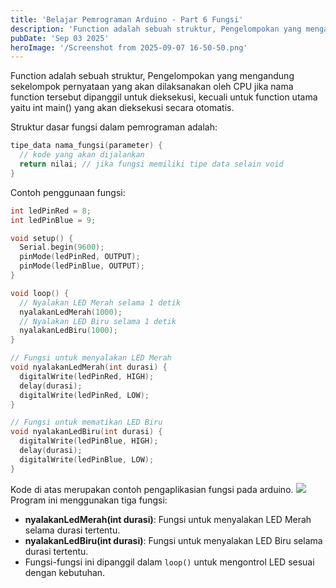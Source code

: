 ```yaml
---
title: 'Belajar Pemrograman Arduino - Part 6 Fungsi'
description: 'Function adalah sebuah struktur, Pengelompokan yang mengandung sekelompok pernyataan yang akan dilaksanakan oleh CPU jika nama function tersebut dipanggil untuk dieksekusi, kecuali untuk function utama yaitu int main() yang akan dieksekusi secara otomatis.'
pubDate: 'Sep 03 2025'
heroImage: '/Screenshot from 2025-09-07 16-50-50.png'
---
```


Function adalah sebuah struktur, Pengelompokan yang mengandung sekelompok pernyataan yang akan dilaksanakan oleh CPU jika nama function tersebut dipanggil untuk dieksekusi, kecuali untuk function utama yaitu int main() yang akan dieksekusi secara otomatis.

Struktur dasar fungsi dalam pemrograman adalah:
```cpp
tipe_data nama_fungsi(parameter) {
  // kode yang akan dijalankan
  return nilai; // jika fungsi memiliki tipe data selain void
}
```

Contoh penggunaan fungsi:
```cpp
int ledPinRed = 8;
int ledPinBlue = 9;

void setup() {
  Serial.begin(9600);
  pinMode(ledPinRed, OUTPUT);
  pinMode(ledPinBlue, OUTPUT);
}

void loop() {
  // Nyalakan LED Merah selama 1 detik
  nyalakanLedMerah(1000);
  // Nyalakan LED Biru selama 1 detik
  nyalakanLedBiru(1000);
}

// Fungsi untuk menyalakan LED Merah
void nyalakanLedMerah(int durasi) {
  digitalWrite(ledPinRed, HIGH);
  delay(durasi);
  digitalWrite(ledPinRed, LOW);
}

// Fungsi untuk mematikan LED Biru
void nyalakanLedBiru(int durasi) {
  digitalWrite(ledPinBlue, HIGH);
  delay(durasi);
  digitalWrite(ledPinBlue, LOW);
}
```

Kode di atas merupakan contoh pengaplikasian fungsi pada arduino.
![](/Screencastfrom2025-09-0716-38-43-ezgif.com-video-to-gif-converter.gif)
Program ini menggunakan tiga fungsi:
- **nyalakanLedMerah(int durasi)**: Fungsi untuk menyalakan LED Merah selama durasi tertentu.
- **nyalakanLedBiru(int durasi)**: Fungsi untuk menyalakan LED Biru selama durasi tertentu.
- Fungsi-fungsi ini dipanggil dalam `loop()` untuk mengontrol LED sesuai dengan kebutuhan.
